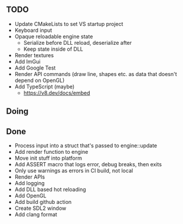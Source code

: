 ## TODO
- Update CMakeLists to set VS startup project
- Keyboard input
- Opaque reloadable engine state
  - Serialize before DLL reload, deserialize after
  - Keep state inside of DLL
- Render textures
- Add ImGui
- Add Google Test
- Render API commands (draw line, shapes etc. as data that doesn't depend on OpenGL)
- Add TypeScript (maybe)
  - https://v8.dev/docs/embed

## Doing

## Done
- Process input into a struct that's passed to engine::update
- Add render function to engine
- Move init stuff into platform
- Add ASSERT macro that logs error, debug breaks, then exits
- Only use warnings as errors in CI build, not local
- Render APIs
- Add logging
- Add DLL based hot reloading
- Add OpenGL
- Add build github action
- Create SDL2 window
- Add clang format
